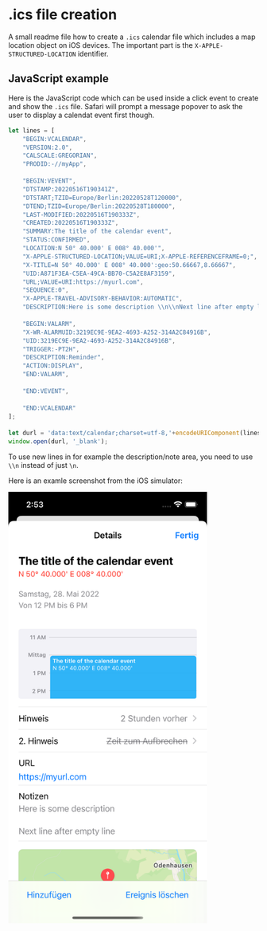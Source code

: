 # .ics file creation
A small readme file how to create a `.ics` calendar file which includes a map location object on iOS devices.
The important part is the `X-APPLE-STRUCTURED-LOCATION` identifier.


## JavaScript example

Here is the JavaScript code which can be used inside a click event to create and show the `.ics` file.
Safari will prompt a message popover to ask the user to display a calendat event first though.

```javascript
let lines = [
    "BEGIN:VCALENDAR",
    "VERSION:2.0",
    "CALSCALE:GREGORIAN",
    "PRODID:-//myApp",
    
    "BEGIN:VEVENT",
    "DTSTAMP:20220516T190341Z",
    "DTSTART;TZID=Europe/Berlin:20220528T120000",
    "DTEND;TZID=Europe/Berlin:20220528T180000",
    "LAST-MODIFIED:20220516T190333Z",
    "CREATED:20220516T190333Z",
    "SUMMARY:The title of the calendar event",
    "STATUS:CONFIRMED",
    "LOCATION:N 50° 40.000' E 008° 40.000'",
    "X-APPLE-STRUCTURED-LOCATION;VALUE=URI;X-APPLE-REFERENCEFRAME=0;",
    "X-TITLE=N 50° 40.000' E 008° 40.000':geo:50.66667,8.66667",
    "UID:A871F3EA-C5EA-49CA-BB70-C5A2E8AF3159",
    "URL;VALUE=URI:https://myurl.com",
    "SEQUENCE:0",
    "X-APPLE-TRAVEL-ADVISORY-BEHAVIOR:AUTOMATIC",
    "DESCRIPTION:Here is some description \\n\\nNext line after empty line",
    
    "BEGIN:VALARM",
    "X-WR-ALARMUID:3219EC9E-9EA2-4693-A252-314A2C84916B",
    "UID:3219EC9E-9EA2-4693-A252-314A2C84916B",
    "TRIGGER:-PT2H",
    "DESCRIPTION:Reminder",
    "ACTION:DISPLAY",
    "END:VALARM",
    
    "END:VEVENT",
    
    "END:VCALENDAR"
];

let durl = 'data:text/calendar;charset=utf-8,'+encodeURIComponent(lines.join('\n'));
window.open(durl, '_blank');
```

To use new lines in for example the description/note area, you need to use `\\n` instead of just `\n`.


Here is an examle screenshot from the iOS simulator:

<img src="https://github.com/andre0707/ics_FileCreation/blob/main/calendar-entry.png?raw=true" width=400>
